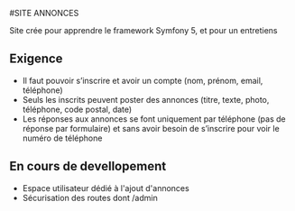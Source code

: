 #SITE ANNONCES 

Site crée pour apprendre le framework Symfony 5, et pour un entretiens 

## Exigence
- Il faut pouvoir s’inscrire et avoir un compte (nom, prénom, email, téléphone)
- Seuls les inscrits peuvent poster des annonces (titre, texte, photo, téléphone, code postal,
date)
- Les réponses aux annonces se font uniquement par téléphone (pas de réponse par
formulaire) et sans avoir besoin de s’inscrire pour voir le numéro de téléphone

## En cours de devellopement
- Espace utilisateur dédié à l'ajout d'annonces
- Sécurisation des routes dont /admin
